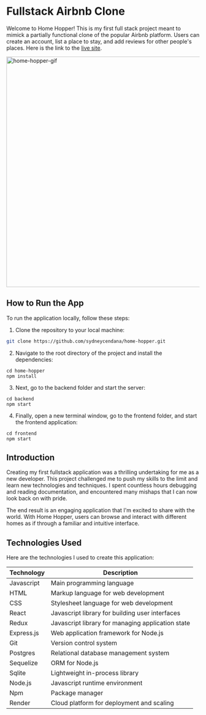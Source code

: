 # Fullstack Airbnb Clone

Welcome to Home Hopper! This is my first full stack project meant to mimick a partially functional clone of the popular Airbnb platform. Users can create an account, list a place to stay, and add reviews for other people's places. Here is the link to the <a href="https://home-hopper.onrender.com/" target="_blank">live site</a>.

<img src="https://github.com/sydneycendana/home-hopper/assets/103895652/76818234-5502-424c-a91a-b6f60190e3da" alt="home-hopper-gif" width="600" />

## How to Run the App

To run the application locally, follow these steps:

1. Clone the repository to your local machine:

```bash
git clone https://github.com/sydneycendana/home-hopper.git
```

2. Navigate to the root directory of the project and install the dependencies:
```
cd home-hopper
npm install
```

3. Next, go to the backend folder and start the server:
```
cd backend
npm start
```

4. Finally, open a new terminal window, go to the frontend folder, and start the frontend application:
```
cd frontend
npm start
```

## Introduction

Creating my first fullstack application was a thrilling undertaking for me as a new developer. This project challenged me to push my skills to the limit and learn new technologies and techniques. I spent countless hours debugging and reading documentation, and encountered many mishaps that I can now look back on with pride.

The end result is an engaging application that I'm excited to share with the world. With Home Hopper, users can browse and interact with different homes as if through a familiar and intuitive interface.
## Technologies Used

Here are the technologies I used to create this application:

| Technology | Description                                          |
| ---------- | ---------------------------------------------------- |
| Javascript | Main programming language                            |
| HTML       | Markup language for web development                  |
| CSS        | Stylesheet language for web development              |
| React      | Javascript library for building user interfaces      |
| Redux      | Javascript library for managing application state    |
| Express.js | Web application framework for Node.js                |
| Git        | Version control system                                |
| Postgres   | Relational database management system                |
| Sequelize  | ORM for Node.js                                      |
| Sqlite     | Lightweight in-process library                        |
| Node.js    | Javascript runtime environment                       |
| Npm        | Package manager                                      |
| Render     | Cloud platform for deployment and scaling            |

